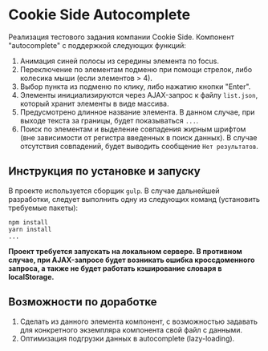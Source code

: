 Cookie Side Autocomplete
======

Реализация тестового задания компании Cookie Side. Компонент "autocomplete" c поддержкой следующих функций:

1. Анимация синей полосы из середины элемента по focus.
2. Переключение по элементам подменю при помощи стрелок, либо колесика мыши (если элементов > 4).
3. Выбор пункта из подменю по клику, либо нажатию кнопки "Enter".
4. Элементы инициализируются через AJAX-запрос к файлу `list.json`, который хранит элементы в виде массива.
5. Предусмотрено длинное название элемента. В данном случае, при выходе текста за границы, будет показываться `...`.
6. Поиск по элементам и выделение совпадения жирным шрифтом (вне зависимости от регистра введенных в поиск данных). В случае отсутствия совпадений, будет выводить сообщение `Нет результатов`.

Инструкция по установке и запуску
---------------------------------

В проекте используется сборщик `gulp`. В случае дальнейшей разработки, следует выполнить одну из следующих команд (установить требуемые пакеты):
```
npm install
yarn install
...
```

**Проект требуется запускать на локальном сервере. В противном случае, при AJAX-запросе будет возникать ошибка кроссдоменного запроса, а также не будет работать кэширование словаря в localStorage.**

Возможности по доработке
------------------------

1. Сделать из данного элемента компонент, с возможностью задавать для конкретного экземпляра компонента свой файл с данными.
2. Оптимизация подгрузки данных в autocomplete (lazy-loading).



